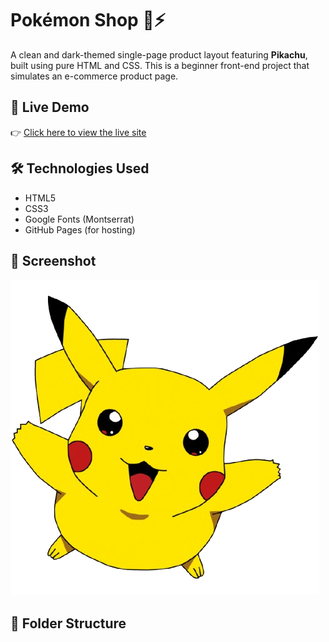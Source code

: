 # Pokémon Shop 🧢⚡

A clean and dark-themed single-page product layout featuring **Pikachu**, built using pure HTML and CSS. This is a beginner front-end project that simulates an e-commerce product page.

## 🚀 Live Demo

👉 [Click here to view the live site](https://yasshh18.github.io/pokemon-shop/)

## 🛠️ Technologies Used

- HTML5
- CSS3
- Google Fonts (Montserrat)
- GitHub Pages (for hosting)

## 📸 Screenshot

![Screenshot](pikachu.png)

## 📂 Folder Structure

